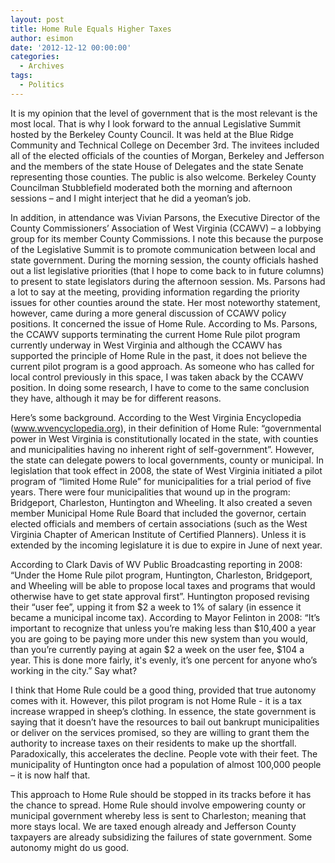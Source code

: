 ```yaml
---
layout: post
title: Home Rule Equals Higher Taxes
author: esimon
date: '2012-12-12 00:00:00'
categories:
  - Archives
tags:
  - Politics
---
```

It is my opinion that the level of government that is the most relevant is the most local.  That is why I look forward to the annual Legislative Summit hosted by the Berkeley County Council.   It was held at the Blue Ridge Community and Technical College on December 3rd.  The invitees included all of the elected officials of the counties of Morgan, Berkeley and Jefferson and the members of the state House of Delegates and the state Senate representing those counties.    The public is also welcome.   Berkeley County Councilman Stubblefield moderated both the morning and afternoon sessions – and I might interject that he did a yeoman’s job.  

In addition, in attendance was Vivian Parsons, the Executive Director of the County Commissioners’ Association of West Virginia (CCAWV) – a lobbying group for its member County Commissions. I note this because the purpose of the Legislative Summit is to promote communication between local and state government.   During the morning session, the county officials hashed out a list legislative priorities (that I hope to come back to in future columns) to present to state legislators during the afternoon session.  Ms. Parsons had a lot to say at the meeting, providing information regarding the priority issues for other counties around the state.  Her most noteworthy statement, however, came during a more general discussion of CCAWV policy positions. It concerned the issue of Home Rule.  According to Ms. Parsons, the CCAWV supports terminating the current Home Rule pilot program currently underway in West Virginia and although the CCAWV has supported the principle of Home Rule in the past, it does not believe the current pilot program is a good approach.  As someone who has called for local control previously in this space, I was taken aback by the CCAWV position.  In doing some research, I have to come to the same conclusion they have, although it may be for different reasons.  

Here’s some background.  According to the West Virginia Encyclopedia (www.wvencyclopedia.org), in their definition of Home Rule: “governmental power in West Virginia is constitutionally located in the state, with counties and municipalities having no inherent right of self-government”.   However, the state can delegate powers to local governments, county or municipal.  In legislation that took effect in 2008, the state of West Virginia initiated a pilot program of “limited Home Rule” for municipalities for a trial period of five years.  There were four municipalities that wound up in the program: Bridgeport, Charleston, Huntington and Wheeling.  It also created a seven member Municipal Home Rule Board that included the governor, certain elected officials and members of certain associations (such as the West Virginia Chapter of American Institute of Certified Planners).  Unless it is extended by the incoming legislature it is due to expire in June of next year. 

According to Clark Davis of WV Public Broadcasting reporting in 2008:  “Under the Home Rule pilot program, Huntington, Charleston, Bridgeport, and Wheeling will be able to propose local taxes and programs that would otherwise have to get state approval first”.  Huntington proposed revising their “user fee”, upping it from $2 a week to 1% of salary (in essence it became a municipal income tax).  According to Mayor Felinton in 2008: “It’s important to recognize that unless you’re making less than $10,400 a year you are going to be paying more under this new system than you would, than you’re currently paying at again $2 a week on the user fee, $104 a year. This is done more fairly, it's evenly, it’s one percent for anyone who’s working in the city.”  Say what?

I think that Home Rule could be a good thing, provided that true autonomy comes with it.  However, this pilot program is not Home Rule - it is a tax increase wrapped in sheep’s clothing.  In essence, the state government is saying that it doesn’t have the resources to bail out bankrupt municipalities or deliver on the services promised, so they are willing to grant them the authority to increase taxes on their residents to make up the shortfall.  Paradoxically, this accelerates the decline.  People vote with their feet.   The municipality of Huntington once had a population of almost 100,000 people – it is now half that.  

This approach to Home Rule should be stopped in its tracks before it has the chance to spread.  Home Rule should involve empowering county or municipal government whereby less is sent to Charleston; meaning that more stays local.  We are taxed enough already and Jefferson County taxpayers are already subsidizing the failures of state government.   Some autonomy might do us good.  